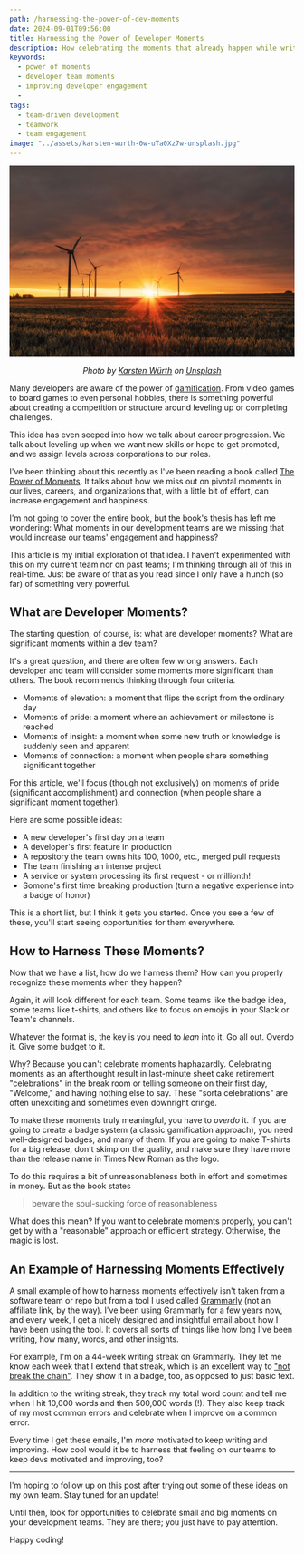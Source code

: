 ```yaml
---
path: /harnessing-the-power-of-dev-moments
date: 2024-09-01T09:56:00
title: Harnessing the Power of Developer Moments
description: How celebrating the moments that already happen while writing software can lead to a better and more engaged team.
keywords:
  - power of moments
  - developer team moments
  - improving developer engagement
  - 
tags:
  - team-driven development
  - teamwork
  - team engagement
image: "../assets/karsten-wurth-0w-uTa0Xz7w-unsplash.jpg"
---
```


<center>

![](../assets/karsten-wurth-0w-uTa0Xz7w-unsplash.jpg)

<span class="credit">

<i> 
    
Photo by <a href="https://unsplash.com/@karsten_wuerth?utm_content=creditCopyText&utm_medium=referral&utm_source=unsplash">Karsten Würth</a> on <a href="https://unsplash.com/photos/windmill-on-grass-field-during-golden-hour-0w-uTa0Xz7w?utm_content=creditCopyText&utm_medium=referral&utm_source=unsplash">Unsplash</a>
  
</i>

</span>

</center>

Many developers are aware of the power of [gamification](https://en.wikipedia.org/wiki/Gamification). From video games to board games to even personal hobbies, there is something powerful about creating a competition or structure around leveling up or completing challenges.

This idea has even seeped into how we talk about career progression. We talk about leveling up when we want new skills or hope to get promoted, and we assign levels across corporations to our roles. 

I've been thinking about this recently as I've been reading a book called [The Power of Moments](https://www.goodreads.com/book/show/34466952-the-power-of-moments). It talks about how we miss out on pivotal moments in our lives, careers, and organizations that, with a little bit of effort, can increase engagement and happiness.

I'm not going to cover the entire book, but the book's thesis has left me wondering: What moments in our development teams are we missing that would increase our teams' engagement and happiness?

This article is my initial exploration of that idea. I haven't experimented with this on my current team nor on past teams; I'm thinking through all of this in real-time. Just be aware of that as you read since I only have a hunch (so far) of something very powerful.

## What are Developer Moments?

The starting question, of course, is: what are developer moments? What are significant moments within a dev team?

It's a great question, and there are often few wrong answers. Each developer and team will consider some moments more significant than others. The book recommends thinking through four criteria.

* Moments of elevation: a moment that flips the script from the ordinary day
* Moments of pride: a moment where an achievement or milestone is reached
* Moments of insight: a moment when some new truth or knowledge is suddenly seen and apparent
* Moments of connection: a moment when people share something significant together

For this article, we'll focus (though not exclusively) on moments of pride (significant accomplishment) and connection (when people share a significant moment together). 

Here are some possible ideas:
* A new developer's first day on a team
* A developer's first feature in production
* A repository the team owns hits 100, 1000, etc., merged pull requests 
* The team finishing an intense project
* A service or system processing its first request - or millionth!
* Somone's first time breaking production (turn a negative experience into a badge of honor)

This is a short list, but I think it gets you started. Once you see a few of these, you'll start seeing opportunities for them everywhere.

## How to Harness These Moments?

Now that we have a list, how do we harness them? How can you properly recognize these moments when they happen?

Again, it will look different for each team. Some teams like the badge idea, some teams like t-shirts, and others like to focus on emojis in your Slack or Team's channels.

Whatever the format is, the key is you need to _lean_ into it. Go all out. Overdo it. Give some budget to it. 

Why? Because you can't celebrate moments haphazardly. Celebrating moments as an afterthought result in last-minute sheet cake retirement "celebrations" in the break room or telling someone on their first day, "Welcome," and having nothing else to say. These "sorta celebrations" are often unexciting and sometimes even downright cringe. 

To make these moments truly meaningful, you have to _overdo_ it. If you are going to create a badge system (a classic gamification approach), you need well-designed badges, and many of them. If you are going to make T-shirts for a big release, don't skimp on the quality, and make sure they have more than the release name in Times New Roman as the logo. 

To do this requires a bit of unreasonableness both in effort and sometimes in money. But as the book states

> beware the soul-sucking force of reasonableness

What does this mean? If you want to celebrate moments properly, you can't get by with a "reasonable" approach or efficient strategy. Otherwise, the magic is lost.

## An Example of Harnessing Moments Effectively

A small example of how to harness moments effectively isn't taken from a software team or repo but from a tool I used called [Grammarly](https://www.grammarly.com/) (not an affiliate link, by the way). I've been using Grammarly for a few years now, and every week, I get a nicely designed and insightful email about how I have been using the tool. It covers all sorts of things like how long I've been writing, how many, words, and other insights.

For example, I'm on a 44-week writing streak on Grammarly. They let me know each week that I extend that streak, which is an excellent way to ["not break the chain"](https://todoist.com/inspiration/dont-break-the-chain). They show it in a badge, too, as opposed to just basic text.

In addition to the writing streak, they track my total word count and tell me when I hit 10,000 words and then 500,000 words (!). They also keep track of my most common errors and celebrate when I improve on a common error.

Every time I get these emails, I'm _more_ motivated to keep writing and improving. How cool would it be to harness that feeling on our teams to keep devs motivated and improving, too?

---

I'm hoping to follow up on this post after trying out some of these ideas on my own team. Stay tuned for an update!

Until then, look for opportunities to celebrate small and big moments on your development teams. They are there; you just have to pay attention.

Happy coding!








